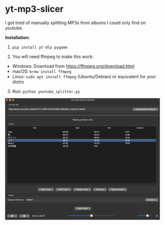 # yt-mp3-slicer

I got tired of manually splitting MP3s from albums I could only find on youtube. 

**Installation:**

1. `pip install yt-dlp pygame`


2. You will need ffmpeg to make this work:

- Windows: Download from https://ffmpeg.org/download.html
- macOS: `brew install ffmpeg`
- Linux: `sudo apt install ffmpeg` (Ubuntu/Debian) or equivalent for your distro

3. Run: `python youtube_splitter.py`

![alt text](GUI_image.png)
